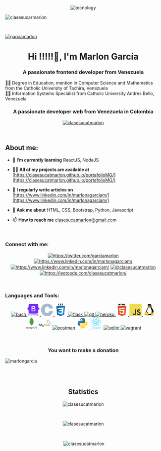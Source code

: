 <p align="center"> <img src="https://user-images.githubusercontent.com/60376045/106330979-302c9300-6252-11eb-89b1-4f74af4b4ead.jpg" alt="tecnology" height="350px" width="900px" /> </p>

<p align="left"> <img src="https://komarev.com/ghpvc/?username=clasesucarmarlon" alt="clasesucarmarlon" /> </p><br>
<p align="left"> <a href="https://twitter.com/garciamarlon" target="blank"><img src="https://img.shields.io/twitter/follow/garciamarlon?logo=twitter&style=for-the-badge" alt="garciamarlon" /></a> </p>


<h1 align="center">Hi !!!!!👋, I'm Marlon García</h1>
<h3 align="center">A passionate frontend developer from Venezuela</h3>

👨‍🎓 Degree in Education, mention in Computer Science and Mathematics from the Catholic University of Tachira, Venezuela</br>
👨‍🎓 Information Systems Specialist from Catholic University Andres Bello, Venezuela
<h3 align="center">A passionate developer web from Venezuela in Colombia</h3>


<p align="center"> <a href="https://github.com/ryo-ma/github-profile-trophy"><img src="https://github-profile-trophy.vercel.app/?username=clasesucatmarlon" alt="clasesucatmarlon" /></a> </p>


<br><h2 align="left">About me:</h2>
- 🌱 **I’m currently learning** ReactJS, NodeJS

- 👨‍💻 **All of my projects are available at** [https://clasesucatmarlon.github.io/portafolioMG/](https://clasesucatmarlon.github.io/portafolioMG/)

- 📝 **I regularly write articles on** [https://www.linkedin.com/in/marlonagarciam/](https://www.linkedin.com/in/marlonagarciam/)

- 💬 **Ask me about** HTML, CSS, Bootstrap, Python, Javascript

- 📫 **How to reach me** clasesucatmarlon@gmail.com

<br><h3 align="left">Connect with me:</h3>
<p align="center">
<a href="https://twitter.com/https://twitter.com/garciamarlon" target="blank"><img align="center" src="https://cdn.jsdelivr.net/npm/simple-icons@3.0.1/icons/twitter.svg" alt="https://twitter.com/garciamarlon" height="30" width="40" /></a>
<a href="https://linkedin.com/in/https://www.linkedin.com/in/marlonagarciam/" target="blank"><img align="center" src="https://cdn.jsdelivr.net/npm/simple-icons@3.0.1/icons/linkedin.svg" alt="https://www.linkedin.com/in/marlonagarciam/" height="30" width="40" /></a>
<a href="https://www.youtube.com/c/https://www.linkedin.com/in/marlonagarciam/" target="blank"><img align="center" src="https://cdn.jsdelivr.net/npm/simple-icons@3.0.1/icons/youtube.svg" alt="https://www.linkedin.com/in/marlonagarciam/" height="30" width="40" /></a>
<a href="https://www.hackerrank.com/@clasesucatmarlon" target="blank"><img align="center" src="https://cdn.jsdelivr.net/npm/simple-icons@3.0.1/icons/hackerrank.svg" alt="@clasesucatmarlon" height="30" width="40" /></a>
<a href="https://www.leetcode.com/https://leetcode.com/clasesucatmarlon/" target="blank"><img align="center" src="https://cdn.jsdelivr.net/npm/simple-icons@3.0.1/icons/leetcode.svg" alt="https://leetcode.com/clasesucatmarlon/" height="30" width="40" /></a>
</p>

<br><h3 align="left">Languages and Tools:</h3>
<p align="center"> <a href="https://www.gnu.org/software/bash/" target="_blank"> <img src="https://www.vectorlogo.zone/logos/gnu_bash/gnu_bash-icon.svg" alt="bash" width="40" height="40"/> </a> <a href="https://getbootstrap.com" target="_blank"> <img src="https://raw.githubusercontent.com/devicons/devicon/master/icons/bootstrap/bootstrap-plain-wordmark.svg" alt="bootstrap" width="40" height="40"/> </a> <a href="https://www.cprogramming.com/" target="_blank"> <img src="https://raw.githubusercontent.com/devicons/devicon/master/icons/c/c-original.svg" alt="c" width="40" height="40"/> </a> <a href="https://www.w3schools.com/css/" target="_blank"> <img src="https://raw.githubusercontent.com/devicons/devicon/master/icons/css3/css3-original-wordmark.svg" alt="css3" width="40" height="40"/> </a> <a href="https://flask.palletsprojects.com/" target="_blank"> <img src="https://www.vectorlogo.zone/logos/pocoo_flask/pocoo_flask-icon.svg" alt="flask" width="40" height="40"/> </a> <a href="https://git-scm.com/" target="_blank"> <img src="https://www.vectorlogo.zone/logos/git-scm/git-scm-icon.svg" alt="git" width="40" height="40"/> </a> <a href="https://heroku.com" target="_blank"> <img src="https://www.vectorlogo.zone/logos/heroku/heroku-icon.svg" alt="heroku" width="40" height="40"/> </a> <a href="https://www.w3.org/html/" target="_blank"> <img src="https://raw.githubusercontent.com/devicons/devicon/master/icons/html5/html5-original-wordmark.svg" alt="html5" width="40" height="40"/> </a> <a href="https://developer.mozilla.org/en-US/docs/Web/JavaScript" target="_blank"> <img src="https://raw.githubusercontent.com/devicons/devicon/master/icons/javascript/javascript-original.svg" alt="javascript" width="40" height="40"/> </a> <a href="https://www.linux.org/" target="_blank"> <img src="https://raw.githubusercontent.com/devicons/devicon/master/icons/linux/linux-original.svg" alt="linux" width="40" height="40"/> </a> <a href="https://www.mongodb.com/" target="_blank"> <img src="https://raw.githubusercontent.com/devicons/devicon/master/icons/mongodb/mongodb-original-wordmark.svg" alt="mongodb" width="40" height="40"/> </a> <a href="https://www.mysql.com/" target="_blank"> <img src="https://raw.githubusercontent.com/devicons/devicon/master/icons/mysql/mysql-original-wordmark.svg" alt="mysql" width="40" height="40"/> </a> <a href="https://postman.com" target="_blank"> <img src="https://www.vectorlogo.zone/logos/getpostman/getpostman-icon.svg" alt="postman" width="40" height="40"/> </a> <a href="https://www.python.org" target="_blank"> <img src="https://raw.githubusercontent.com/devicons/devicon/master/icons/python/python-original.svg" alt="python" width="40" height="40"/> </a> <a href="https://reactjs.org/" target="_blank"> <img src="https://raw.githubusercontent.com/devicons/devicon/master/icons/react/react-original-wordmark.svg" alt="react" width="40" height="40"/> </a> <a href="https://www.sqlite.org/" target="_blank"> <img src="https://www.vectorlogo.zone/logos/sqlite/sqlite-icon.svg" alt="sqlite" width="40" height="40"/> </a> <a href="https://www.vagrantup.com/" target="_blank"> <img src="https://www.vectorlogo.zone/logos/vagrantup/vagrantup-icon.svg" alt="vagrant" width="40" height="40"/> </a> </p>

<br><h3 align="center">You want to make a donation</h3>
<p><a href="https://www.buymeacoffee.com/marlongarcia"> <img align="left" src="https://cdn.buymeacoffee.com/buttons/v2/default-yellow.png" height="50" width="210" alt="marlongarcia" /></a></p><br><br>

<br><h2 align="center">Statistics</h2>
<p align="center"><img align="center" src="https://github-readme-streak-stats.herokuapp.com/?user=clasesucatmarlon&" alt="clasesucatmarlon" /></p><br>

<p align="center"><img align="center" src="https://github-readme-stats.vercel.app/api/top-langs?username=clasesucatmarlon&show_icons=true&locale=en&layout=compact" alt="clasesucatmarlon" /></p><br>

<p align="center">&nbsp;<img align="center" src="https://github-readme-stats.vercel.app/api?username=clasesucatmarlon&show_icons=true&locale=en" alt="clasesucatmarlon" /></p><br><br>

